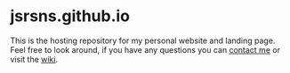# jsrsns.github.io
This is the hosting repository for my personal website and landing page.
Feel free to look around, if you have any questions you can [contact me](mailto:joesroosens@gmail.com) or visit the [wiki](https://github.com/jsrsns/jsrsns.github.io/wiki).


